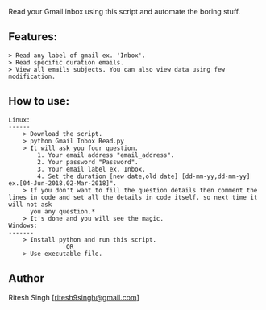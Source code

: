 Read your Gmail inbox using this script and automate the boring stuff.

Features:
--------

    > Read any label of gmail ex. 'Inbox'.
    > Read specific duration emails.
    > View all emails subjects. You can also view data using few modification.

How to use:
----------
    Linux:
    ------
        > Download the script.
        > python Gmail Inbox Read.py
        > It will ask you four question.
            1. Your email address "email_address".
            2. Your password "Password".
            3. Your email label ex. Inbox.
            4. Set the duration [new date,old date] [dd-mm-yy,dd-mm-yy] ex.[04-Jun-2018,02-Mar-2018]".
        > If you don't want to fill the question details then comment the lines in code and set all the details in code itself. so next time it will not ask
          you any question.*
        > It's done and you will see the magic.
    Windows:
    -------
        > Install python and run this script.
                    OR
        > Use executable file.
Author
------

Ritesh Singh [ritesh9singh@gmail.com]
